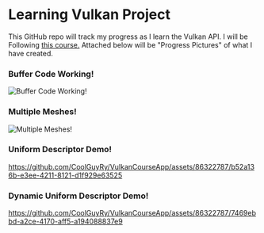 # Learning Vulkan Project

This GitHub repo will track my progress as I learn the Vulkan API. I will be Following [this course.](https://www.udemy.com/course/learn-the-vulkan-api-with-cpp/) Attached below will be "Progress Pictures" of what I have created.

### Buffer Code Working! 
![Buffer Code Working!](https://github.com/CoolGuyRy/VulkanCourseApp/assets/86322787/30280352-bcf5-4160-89da-7080337a5871)

### Multiple Meshes!
![Multiple Meshes!](https://github.com/CoolGuyRy/VulkanCourseApp/assets/86322787/f11ac302-9942-44e3-bc6a-b166bdea9897)

### Uniform Descriptor Demo!
https://github.com/CoolGuyRy/VulkanCourseApp/assets/86322787/b52a136b-e3ee-4211-8121-d1f929e63525

### Dynamic Uniform Descriptor Demo!
https://github.com/CoolGuyRy/VulkanCourseApp/assets/86322787/7469ebbd-a2ce-4170-aff5-a194088837e9

